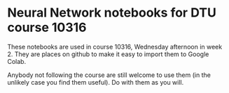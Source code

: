 # Neural Network notebooks for DTU course 10316

These notebooks are used in course 10316, Wednesday afternoon in week 2.  They are places on github to make it easy to import them to Google Colab.

Anybody not following the course are still welcome to use them (in the unlikely case you find them useful).  Do with them as you will.
